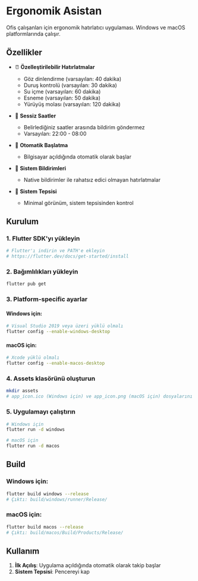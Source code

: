 # Ergonomik Asistan

Ofis çalışanları için ergonomik hatırlatıcı uygulaması. Windows ve macOS platformlarında çalışır.

## Özellikler

- ⏰ **Özelleştirilebilir Hatırlatmalar**
    - Göz dinlendirme (varsayılan: 40 dakika)
    - Duruş kontrolü (varsayılan: 30 dakika)
    - Su içme (varsayılan: 60 dakika)
    - Esneme (varsayılan: 50 dakika)
    - Yürüyüş molası (varsayılan: 120 dakika)

- 🔕 **Sessiz Saatler**
    - Belirlediğiniz saatler arasında bildirim göndermez
    - Varsayılan: 22:00 - 08:00

- 🚀 **Otomatik Başlatma**
    - Bilgisayar açıldığında otomatik olarak başlar

- 🔔 **Sistem Bildirimleri**
    - Native bildirimler ile rahatsız edici olmayan hatırlatmalar

- 📍 **Sistem Tepsisi**
    - Minimal görünüm, sistem tepsisinden kontrol

## Kurulum

### 1. Flutter SDK'yı yükleyin
```bash
# Flutter'ı indirin ve PATH'e ekleyin
# https://flutter.dev/docs/get-started/install
```

### 2. Bağımlılıkları yükleyin
```bash
flutter pub get
```

### 3. Platform-specific ayarlar

#### Windows için:
```bash
# Visual Studio 2019 veya üzeri yüklü olmalı
flutter config --enable-windows-desktop
```

#### macOS için:
```bash
# Xcode yüklü olmalı
flutter config --enable-macos-desktop
```

### 4. Assets klasörünü oluşturun
```bash
mkdir assets
# app_icon.ico (Windows için) ve app_icon.png (macOS için) dosyalarını ekleyin
```

### 5. Uygulamayı çalıştırın
```bash
# Windows için
flutter run -d windows

# macOS için
flutter run -d macos
```

## Build

### Windows için:
```bash
flutter build windows --release
# Çıktı: build/windows/runner/Release/
```

### macOS için:
```bash
flutter build macos --release
# Çıktı: build/macos/Build/Products/Release/
```

## Kullanım

1. **İlk Açılış**: Uygulama açıldığında otomatik olarak takip başlar
2. **Sistem Tepsisi**: Pencereyi kap